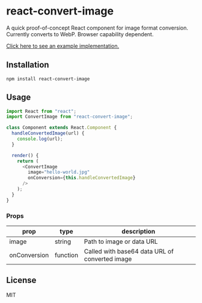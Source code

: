 # react-convert-image

A quick proof-of-concept React component for image format conversion. Currently converts to WebP. Browser capability dependent.

<a href="http://www.mozmorris.com/react-convert-image/">Click here to see an example implementation.</a>

## Installation

```
npm install react-convert-image
```

## Usage

```javascript
import React from "react";
import ConvertImage from "react-convert-image";

class Component extends React.Component {
  handleConvertedImage(url) {
    console.log(url);
  }

  render() {
    return (
      <ConvertImage
        image="hello-world.jpg"
        onConversion={this.handleConvertedImage}
      />
    );
  }
}
```

### Props

| prop              | type     | description                                                                |
| ----------------- | -------- | -------------------------------------------------------------------------- |
| image             | string   | Path to image or data URL                                                  |
| onConversion      | function | Called with base64 data URL of converted image                             |

## License

MIT
